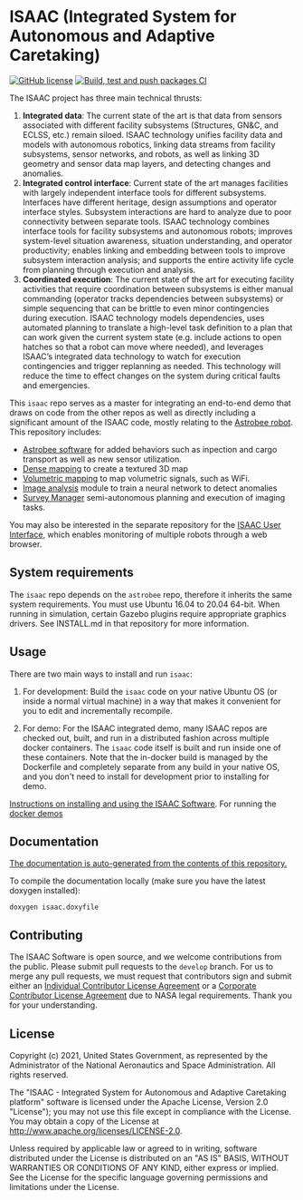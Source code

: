 ISAAC (Integrated System for Autonomous and Adaptive Caretaking)
=====

[![GitHub license](https://img.shields.io/github/license/nasa/isaac)](https://github.com/nasa/isaac/blob/master/LICENSE)
[![Build, test and push packages CI](https://github.com/nasa/isaac/actions/workflows/ci_push.yml/badge.svg)](https://github.com/nasa/isaac/actions/workflows/ci_push.yml)

The ISAAC project has three main technical thrusts:

1. **Integrated data**: The current state of the art is that data from sensors associated with different facility
   subsystems (Structures, GN&C, and ECLSS, etc.) remain siloed. ISAAC technology unifies facility data and models with
   autonomous robotics, linking data streams from facility subsystems, sensor networks, and robots, as well as linking 3D
   geometry and sensor data map layers, and detecting changes and anomalies.
2. **Integrated control interface**: Current state of the art manages facilities with largely independent interface tools
   for different subsystems. Interfaces have different heritage, design assumptions and operator interface styles. Subsystem
   interactions are hard to analyze due to poor connectivity between separate tools. ISAAC technology combines interface
   tools for facility subsystems and autonomous robots; improves system-level situation awareness, situation understanding,
   and operator productivity; enables linking and embedding between tools to improve subsystem interaction analysis; and
   supports the entire activity life cycle from planning through execution and analysis.
3. **Coordinated execution**: The current state of the art for executing facility activities that require coordination
   between subsystems is either manual commanding (operator tracks dependencies between subsystems) or simple sequencing
   that can be brittle to even minor contingencies during execution. ISAAC technology models dependencies, uses automated
   planning to translate a high-level task definition to a plan that can work given the current system state (e.g. include
   actions to open hatches so that a robot can move where needed), and leverages ISAAC’s integrated data technology to
   watch for execution contingencies and trigger replanning as needed. This technology will reduce the time to effect
   changes on the system during critical faults and emergencies.

This `isaac` repo serves as a master for integrating an end-to-end
demo that draws on code from the other repos as well as directly
including a significant amount of the ISAAC code, mostly relating to
the [Astrobee robot](https://github.com/nasa/astrobee). This repository includes:

- [Astrobee software](https://nasa.github.io/isaac/html/astrobee.html) for added behaviors such as inpection and cargo transport as well as new sensor utilization.
- [Dense mapping](https://nasa.github.io/isaac/html/geometric_streaming_mapper.html) to create a textured 3D map
- [Volumetric mapping](https://nasa.github.io/isaac/html/volumetric_mapper.html) to map volumetric signals, such as WiFi.
- [Image analysis](https://nasa.github.io/isaac/html/ano.html) module to train a neural network to detect anomalies
- [Survey Manager](https://nasa.github.io/isaac/html/survey.html) semi-autonomous planning and execution of imaging tasks.

You may also be interested in the separate repository for the [ISAAC User Interface](https://github.com/nasa/isaac_user_interface),
which enables monitoring of multiple robots through a web browser.

System requirements
---------

The `isaac` repo depends on the `astrobee` repo, therefore it inherits
the same system requirements. You must use Ubuntu 16.04 to 20.04 64-bit. When
running in simulation, certain Gazebo plugins require appropriate
graphics drivers. See INSTALL.md in that repository for more
information.

Usage
---------

There are two main ways to install and run `isaac`:

1. For development: Build the `isaac` code on your native Ubuntu OS (or
   inside a normal virtual machine) in a way that makes it convenient
   for you to edit and incrementally recompile.

2. For demo: For the ISAAC integrated demo, many ISAAC repos are
   checked out, built, and run in a distributed fashion across
   multiple docker containers. The `isaac` code itself is built and
   run inside one of these containers. Note that the in-docker build
   is managed by the Dockerfile and completely separate from any build
   in your native OS, and you don't need to install for development
   prior to installing for demo.

[Instructions on installing and using the ISAAC Software](https://nasa.github.io/isaac/html/md_INSTALL.html). For running the [docker demos](https://nasa.github.io/isaac/html/md_DEMO_INSTALL.html)

Documentation
---------

[The documentation is auto-generated from the contents of this repository.](https://nasa.github.io/isaac/documentation.html)

To compile the documentation locally (make sure you have the latest doxygen installed):

    doxygen isaac.doxyfile

Contributing
---------

The ISAAC Software is open source, and we welcome contributions from the public.
Please submit pull requests to the `develop` branch. For us to merge any pull
requests, we must request that contributors sign and submit either an [Individual Contributor License Agreement](https://github.com/nasa/isaac/blob/94996bc1a20fa090336e67b3db5c10a9bb30f0f7/doc/cla/ISAAC_Individual%20CLA.pdf) or a [Corporate Contributor License
Agreement](https://github.com/nasa/isaac/blob/94996bc1a20fa090336e67b3db5c10a9bb30f0f7/doc/cla/ISAAC_Corporate%20CLA.pdf) due to NASA legal requirements. Thank you for your understanding.

License
---------

Copyright (c) 2021, United States Government, as represented by the
Administrator of the National Aeronautics and Space Administration.
All rights reserved.

The "ISAAC - Integrated System for Autonomous and Adaptive Caretaking
platform" software is licensed under the Apache License, Version 2.0
"License"); you may not use this file except in compliance with the License. You
may obtain a copy of the License at http://www.apache.org/licenses/LICENSE-2.0.

Unless required by applicable law or agreed to in writing, software distributed
under the License is distributed on an "AS IS" BASIS, WITHOUT WARRANTIES OR
CONDITIONS OF ANY KIND, either express or implied. See the License for the
specific language governing permissions and limitations under the License.
